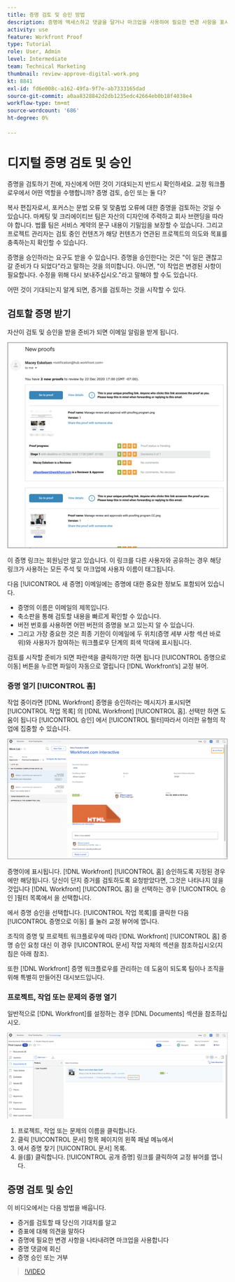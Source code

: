 ```yaml
---
title: 증명 검토 및 승인 방법
description: 증명에 액세스하고 댓글을 달거나 마크업을 사용하여 필요한 변경 사항을 표시하고 증명 댓글에 답글을 달거나 증명을 통해 [!DNL Workfront].
activity: use
feature: Workfront Proof
type: Tutorial
role: User, Admin
level: Intermediate
team: Technical Marketing
thumbnail: review-approve-digital-work.png
kt: 8841
exl-id: fd6e008c-a162-49fa-9f7e-ab7333165dad
source-git-commit: a0aa8328842d2db1235edc42664eb0b18f4038e4
workflow-type: tm+mt
source-wordcount: '686'
ht-degree: 0%

---
```


# 디지털 증명 검토 및 승인

증명을 검토하기 전에, 자신에게 어떤 것이 기대되는지 반드시 확인하세요. 교정 워크플로우에서 어떤 역할을 수행합니까? 증명 검토, 승인 또는 둘 다?

복사 편집자로서, 포커스는 문법 오류 및 맞춤법 오류에 대한 증명을 검토하는 것일 수 있습니다. 마케팅 및 크리에이티브 팀은 자산의 디자인에 주력하고 회사 브랜딩을 따라야 합니다. 법률 팀은 서비스 계약의 문구 내용이 기밀임을 보장할 수 있습니다. 그리고 프로젝트 관리자는 검토 중인 컨텐츠가 해당 컨텐츠가 연관된 프로젝트의 의도와 목표를 충족하는지 확인할 수 있습니다.

증명을 승인하라는 요구도 받을 수 있습니다. 증명을 승인한다는 것은 &quot;이 일은 괜찮고 갈 준비가 다 되었다&quot;라고 말하는 것을 의미합니다. 아니면, &quot;이 작업은 변경된 사항이 필요합니다. 수정을 위해 다시 보내주십시오.&quot;라고 말해야 할 수도 있습니다.

어떤 것이 기대되는지 알게 되면, 증거를 검토하는 것을 시작할 수 있다.

## 검토할 증명 받기

자산이 검토 및 승인을 받을 준비가 되면 이메일 알림을 받게 됩니다.

![에서 두 개의 증명 검토 및 승인을 요청하는 새 증명 이메일의 이미지입니다. [!DNL  Workfront].](assets/new-proof-emails.png)

이 증명 링크는 회원님만 알고 있습니다. 이 링크를 다른 사용자와 공유하는 경우 해당 링크가 사용하는 모든 주석 및 마크업에 사용자 이름이 태그됩니다.

다음 [!UICONTROL 새 증명] 이메일에는 증명에 대한 중요한 정보도 포함되어 있습니다.

* 증명의 이름은 이메일의 제목입니다.
* 축소판을 통해 검토할 내용을 빠르게 확인할 수 있습니다.
* 버전 번호를 사용하면 어떤 버전의 증명을 보고 있는지 알 수 있습니다.
* 그리고 가장 중요한 것은 최종 기한이 이메일에 두 위치(증명 세부 사항 섹션 바로 위)와 사용자가 참여하는 워크플로우 단계의 회색 막대에 표시됩니다.

검토를 시작할 준비가 되면 파란색을 클릭하기만 하면 됩니다 [!UICONTROL 증명으로 이동] 버튼을 누르면 파일이 자동으로 열립니다 [!DNL Workfront’s] 교정 뷰어.

### 증명 열기 [!UICONTROL 홈]

작업 중이라면 [!DNL Workfront] 증명을 승인하라는 메시지가 표시되면 [!UICONTROL 작업 목록] 의 [!DNL Workfront] [!UICONTROL 홈]. 선택만 하면 도움이 됩니다 [!UICONTROL 승인] 에서 [!UICONTROL 필터]따라서 이러한 유형의 작업에 집중할 수 있습니다.

![의 이미지 [!DNL Workfront] [!UICONTROL 홈] 사용 [!UICONTROL 승인] 필터 활성화 및 목록에서 선택한 증명.](assets/open-proof-from-home.png)

증명이에 표시됩니다. [!DNL Workfront] [!UICONTROL 홈] 승인하도록 지정된 경우에만 해당됩니다. 당신이 단지 증거를 검토하도록 요청받았다면, 그것은 나타나지 않을 것입니다 [!DNL Workfront] [!UICONTROL 홈] 을 선택하는 경우 [!UICONTROL 승인 ]필터 목록에서 을 선택합니다.

에서 증명 승인을 선택합니다. [!UICONTROL 작업 목록]를 클릭한 다음 [!UICONTROL 증명으로 이동] 를 눌러 교정 뷰어에 엽니다.

조직의 증명 및 프로젝트 워크플로우에 따라 [!DNL Workfront] [!UICONTROL 홈] 증명 승인 요청 대신 이 경우 [!UICONTROL 문서] 작업 자체의 섹션을 참조하십시오(지침은 아래 참조).

또한 [!DNL Workfront] 증명 워크플로우를 관리하는 데 도움이 되도록 팀이나 조직을 위해 특별히 만들어진 대시보드입니다.

### 프로젝트, 작업 또는 문제의 증명 열기

일반적으로 [!DNL Workfront]를 설정하는 경우 [!DNL Documents] 섹션을 참조하십시오.

![의 이미지 [!UICONTROL 문서] 섹션에 있는 [!DNL  Workfront] 작업 [!UICONTROL 공개 증명 ]링크가 강조 표시되어 있습니다.](assets/open-proof-from-documents.png)

1. 프로젝트, 작업 또는 문제의 이름을 클릭합니다.
2. 클릭 [!UICONTROL 문서] 항목 페이지의 왼쪽 패널 메뉴에서
3. 에서 증명 찾기 [!UICONTROL 문서] 목록.
4. 을(를) 클릭합니다. [!UICONTROL 공개 증명] 링크를 클릭하여 교정 뷰어를 엽니다.

## 증명 검토 및 승인

이 비디오에서는 다음 방법을 배웁니다.

* 증거를 검토할 때 당신의 기대치를 알고
* 증표에 대해 의견을 말하다
* 증명에 필요한 변경 사항을 나타내려면 마크업을 사용합니다
* 증명 댓글에 회신
* 증명 승인 또는 거부

>[!VIDEO](https://video.tv.adobe.com/v/335141/?quality=12)

<!--
#### Learn more
* Create and manage proof comments
* Make decisions on a proof
* Review a static proof
* Tag users to share a proof
* Notifications for proof comments and decisions
-->

<!--
#### Guides
* Reviewing proofs in [!DNL Workfront]
* -->
